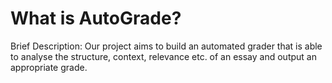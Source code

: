 # **What is AutoGrade?**
Brief Description: Our project aims to build an automated grader that is able to analyse the structure, context, relevance etc. of an essay and output an appropriate grade.


